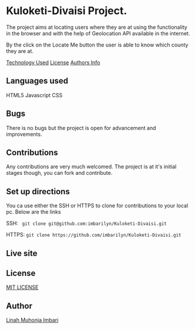 # Kuloketi-Divaisi Project.

The project aims at locating users where they are at using the functionality in the browser and with the help of Geolocation API available in the internet.

By the click on the Locate Me button the user is able to know which county they are at.

[Technology Used](#languagess)
[License](#license)
[Authors Info](#author)


## Languages used

HTML5
Javascript
CSS

## Bugs

There is no bugs but the project is open for advancement and improvements.

## Contributions
Any contributions are very much welcomed. The project is at it's initial stages though, you can fork and contribute.

## Set up directions

You ca use either the SSH or HTTPS to clone for contributions to your local pc. Below are the links

SSH: ` git clone git@github.com:imbarilyn/Kuloketi-Divaisi.git`

HTTPS: `git clone https://github.com/imbarilyn/Kuloketi-Divaisi.git`

## Live site


## License
[MIT LICENSE](License)


## Author 
[Linah Muhonja Imbari](https://github.com/imbarily)


